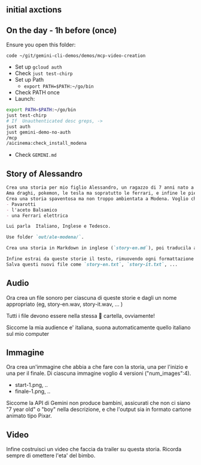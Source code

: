## initial axctions

## On the day - 1h before (once)

Ensure you open this folder:

`code ~/git/gemini-cli-demos/demos/mcp-video-creation`

* Set up `gcloud auth`
* Check `just test-chirp`
* Set up Path
  * `export PATH=$PATH:~/go/bin`
* Check PATH once
* Launch:

```bash
export PATH=$PATH:~/go/bin
just test-chirp
# If  Unauthenticated desc greps, ->
just auth
just gemini-demo-no-auth
/mcp
/aicinema:check_install_modena
```

* Check `GEMINI.md`


## Story of Alessandro

```markdown
Crea una storia per mio figlio Alessandro, un ragazzo di 7 anni nato a Zurigo di papa' Italiano e mamma inglese.
Ama draghi, pokemon, le tesla ma sopratutto le ferrari, e infine le pietre preziose.
Crea una storia spaventosa ma non troppo ambientata a Modena. Voglio che ci siano dentro questi elementi:
- Pavarotti
- l'aceto Balsamico
- una Ferrari elettrica

Lui parla  Italiano, Inglese e Tedesco.

Use folder `out/ale-modena/`.

Crea una storia in Markdown in inglese (`story-en.md`), poi traducila anche in Italiano e Tedesco.

Infine estrai da queste storie il testo, rimuovendo ogni formattazione (tipo "## titolo H2" o **grassetto**).
Salva questi nuovi file come `story-en.txt`, `story-it.txt`, ...
```

## Audio

Ora crea un file sonoro per ciascuna di queste storie e dagli un nome appropriato (eg, story-en.wav, story-it.wav, ... )

Tutti i file devono essere nella stessa 📂 cartella, ovviamente!

Siccome la mia audience e' italiana, suona automaticamente quello italiano sul mio computer

## Immagine

Ora crea un'immagine che abbia a che fare con la storia, una per l'inizio e una per il finale. Di ciascuna immagine voglio 4 versioni ("num_images":4).

* start-1.png, ..
* finale-1.png, ..

Siccome la API di Gemini non produce bambini, assicurati che non ci siano "7 year old" o "boy" nella descrizione, e che l'output sia in formato cartone animato tipo Pixar.

## Video

Infine costruisci un video che faccia da trailer su questa storia.
Ricorda sempre di omettere l'eta' del bimbo.
